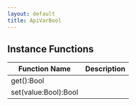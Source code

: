 ```yaml
---
layout: default
title: ApiVarBool
---
```


## Instance Functions

| Function Name | Description |
| --------------- | ------------- |
| get():Bool |  |
| set(value:Bool):Bool |  |
